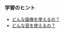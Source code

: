 ### 学習のヒント

- [どんな画像を使えるの？](nako3_disp_modal('./doc/01pic.html'))
- [どんな音を使えるの？](./doc/02audio.html)
